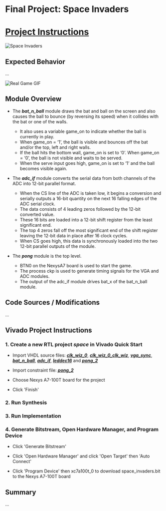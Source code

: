 <!-- # Tomorrow

![image](battle.jpg) -->

# Final Project: Space Invaders

# **[Project Instructions](https://github.com/moshem1234/dsd/blob/CPE487-Spring2024/Projects/README.md)**

![Space Invaders](https://upload.wikimedia.org/wikipedia/en/0/0f/Space_Invaders_flyer%2C_1978.jpg)

## Expected Behavior

...

![Real Game GIF](https://codeheir.com/wp-content/uploads/2019/03/done.gif)

## Module Overview

* The **_bat_n_ball_** module draws the bat and ball on the screen and also causes the ball to bounce (by reversing its speed) when it collides with the bat or one of the walls.
  * It also uses a variable game_on to indicate whether the ball is currently in play.
  * When game_on = ‘1’, the ball is visible and bounces off the bat and/or the top, left and right walls.
  * If the ball hits the bottom wall, game_on is set to ‘0’. When game_on = ‘0’, the ball is not visible and waits to be served.
  * When the serve input goes high, game_on is set to ‘1’ and the ball becomes visible again.

* The **_adc_if_** module converts the serial data from both channels of the ADC into 12-bit parallel format.
  * When the CS line of the ADC is taken low, it begins a conversion and serially outputs a 16-bit quantity on the next 16 falling edges of the ADC serial clock.
  * The data consists of 4 leading zeros followed by the 12-bit converted value.
  * These 16 bits are loaded into a 12-bit shift register from the least significant end.
  * The top 4 zeros fall off the most significant end of the shift register leaving the 12-bit data in place after 16 clock cycles.
  * When CS goes high, this data is synchronously loaded into the two 12-bit parallel outputs of the module.

* The **_pong_** module is the top level.
  * BTN0 on the NexysA7 board is used to start the game.
  * The process ckp is used to generate timing signals for the VGA and ADC modules.
  * The output of the adc_if module drives bat_x of the bat_n_ball module.

## Code Sources / Modifications

...

## Vivado Project Instructions

### 1. Create a new RTL project _space_ in Vivado Quick Start

* Import VHDL source files: **_[clk_wiz_0](/clk_wiz_0.vhd)_**, **_[clk_wiz_0_clk_wiz](/clk_wiz_0_clk_wiz.vhd)_**, **_[vga_sync](/vga_sync.vhd)_**, **_[bat_n_ball](/bat_n_ball.vhd)_**, **_[adc_if](/adc_if.vhd)_**, **_[leddec16](/leddec16.vhd)_** and **_[pong_2](/pong_2.vhd)_**

* Import constraint file: **_[pong_2](/pong_2.xdc)_**

* Choose Nexys A7-100T board for the project

* Click 'Finish'

### 2. Run Synthesis

### 3. Run Implementation

### 4. Generate Bitstream, Open Hardware Manager, and Program Device

* Click 'Generate Bitstream'

* Click 'Open Hardware Manager' and click 'Open Target' then 'Auto Connect'

* Click 'Program Device' then xc7a100t_0 to download space_invaders.bit to the Nexys A7-100T board

## Summary

...
